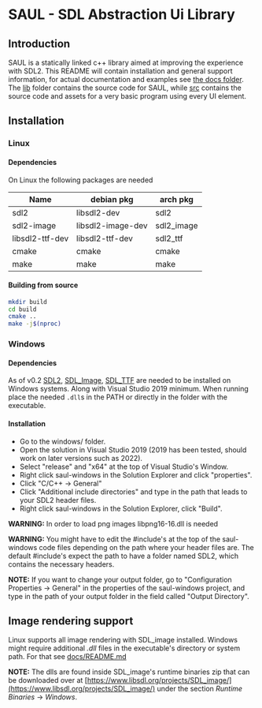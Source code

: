 # SAUL - SDL Abstraction Ui Library

## Introduction

SAUL is a statically linked c++ library aimed at improving the experience with SDL2. This README will contain installation and general support information, for actual documentation and examples see [the docs folder](docs). The [lib](lib) folder contains the source code for SAUL, while [src](src) contains the source code and assets for a very basic program using every UI element.

## Installation

### Linux

#### Dependencies

On Linux the following packages are needed


| Name            | debian pkg       | arch pkg   |
|-----------------|------------------|------------|
|sdl2             | libsdl2-dev      | sdl2       |
| sdl2-image      | libsdl2-image-dev| sdl2\_image|
|libsdl2-ttf-dev  | libsdl2-ttf-dev  | sdl2\_ttf  |
| cmake           | cmake            | cmake      |
| make            | make             | make       |

#### Building from source

```bash
mkdir build
cd build
cmake ..
make -j$(nproc)
```

### Windows

#### Dependencies

As of v0.2 [SDL2](https://www.libsdl.org/download-2.0.php), [SDL\_Image](https://www.libsdl.org/projects/SDL_image/), [SDL\_TTF](https://www.libsdl.org/projects/SDL_ttf/) are needed to be installed on Windows systems. Along with Visual Studio 2019 minimum. When running place the needed `.dll`s in the PATH or directly in the folder with the executable.

#### Installation

- Go to the windows/ folder.
- Open the solution in Visual Studio 2019 (2019 has been tested, should work on later versions such as 2022).
- Select "release" and "x64" at the top of Visual Studio's Window.
- Right click saul-windows in the Solution Explorer and click "properties".
- Click "C/C++ -> General"
- Click "Additional include directories" and type in the path that leads to your SDL2 header files.
- Right click saul-windows in the Solution Explorer, click "Build".

**WARNING:** In order to load png images libpng16-16.dll is needed

**WARNING:** You might have to edit the #include's at the top of the saul-windows code files depending on the path where your header files are. The default #include's expect the path to have a folder named SDL2, which contains the necessary headers.

**NOTE:** If you want to change your output folder, go to "Configuration Properties -> General" in the properties of the saul-windows project, and type in the path of your output folder in the field called "Output Directory".

## Image rendering support

Linux supports all image rendering with SDL\_image installed. Windows might require additional *.dll* files in the executable's directory or system path. For that see [docs/README.md](docs/README.md)

**NOTE:** The dlls are found inside SDL\_image's runtime binaries zip that can be downloaded over at [https://www.libsdl.org/projects/SDL_image/](https://www.libsdl.org/projects/SDL_image/) under the section *Runtime Binaries* -> *Windows*.
